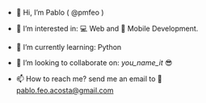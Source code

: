 - 👋 Hi, I’m Pablo ( @pmfeo )

- 👀 I’m interested in: 💻 Web and 📱 Mobile Development.

- 🌱 I’m currently learning: Python

- 💞️ I’m looking to collaborate on: <i>you_name_it</i>  😎

- 📫 How to reach me? send me an email to 📧 pablo.feo.acosta@gmail.com

<!---
pmfeo/pmfeo is a ✨ special ✨ repository because its `README.md` (this file) appears on your GitHub profile.
You can click the Preview link to take a look at your changes.
--->
